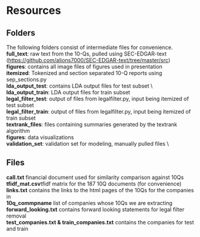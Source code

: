 # Resources
## Folders
The following folders consist of intermediate files for convenience. \
**full_text**: raw text from the 10-Qs, pulled using SEC-EDGAR-text (https://github.com/alions7000/SEC-EDGAR-text/tree/master/src) \
**figures**: contains all image files of figures used in presentation \
**itemized**: Tokenized and section separated 10-Q reports using sep_sections.py \
**lda_output_test**: contains LDA output files for test subset \ 
**lda_output_train**: LDA output files for train subset \
**legal_filter_test**: output of files from legalfilter.py, input being itemized of test subset \
**legal_filter_train**: output of files from legalfilter.py, input being itemized of train subset \
**textrank_files**: files containing summaries generated by the textrank algorithm \
**figures**: data visualizations \
**validation_set**: validation set for modeling, manually pulled files \

## Files
**call.txt** financial document used for similarity comparison against 10Qs \
**tfidf_mat.csv**tfidf matrix for the 187 10Q documents (for convenience) \
**links.txt** contains the links to the html pages of the 10Qs for the companies in \
**10q_commpname** list of companies whose 10Qs we are extracting \
**forward_looking.txt** contains forward looking statements for legal filter removal \
**test_companies.txt & train_companies.txt** contains the companies for test and train 


 

 
